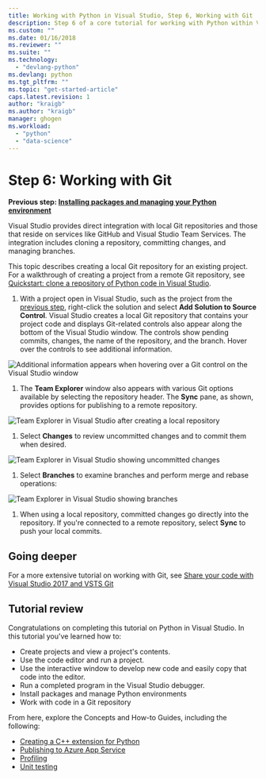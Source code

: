 ```yaml
---
title: Working with Python in Visual Studio, Step 6, Working with Git | Microsoft Docs
description: Step 6 of a core tutorial for working with Python within Visual Studio, covering Visual Studio's Git-related features.
ms.custom: ""
ms.date: 01/16/2018
ms.reviewer: ""
ms.suite: ""
ms.technology: 
  - "devlang-python"
ms.devlang: python
ms.tgt_pltfrm: ""
ms.topic: "get-started-article"
caps.latest.revision: 1
author: "kraigb"
ms.author: "kraigb"
manager: ghogen
ms.workload: 
  - "python"
  - "data-science"
---
```


# Step 6: Working with Git

**Previous step: [Installing packages and managing your Python environment](tutorial-working-with-python-in-visual-studio-step-05-installing-packages.md)**

Visual Studio provides direct integration with local Git repositories and those that reside on services like GitHub and Visual Studio Team Services. The integration includes cloning a repository, committing changes, and managing branches.

This topic describes creating a local Git repository for an existing project. For a walkthrough of creating a project from a remote Git repository, see [Quickstart: clone a repository of Python code in Visual Studio](quickstart-03-project-from-repository.md).

1. With a project open in Visual Studio, such as the project from the [previous step](tutorial-working-with-python-in-visual-studio-step-05-installing-packages.md), right-click the solution and select **Add Solution to Source Control**. Visual Studio creates a local Git repository that contains your project code and displays Git-related controls also appear along the bottom of the Visual Studio window. The controls show pending commits, changes, the name of the repository, and the branch. Hover over the controls to see additional information.

  ![Additional information appears when hovering over a Git control on the Visual Studio window](media/working-with-git-01.png)

1. The **Team Explorer** window also appears with various Git options available by selecting the repository header. The **Sync** pane, as shown, provides options for publishing to a remote repository.

  ![Team Explorer in Visual Studio after creating a local repository](media/working-with-git-02.png)

1. Select **Changes** to review uncommitted changes and to commit them when desired.

  ![Team Explorer in Visual Studio showing uncommitted changes](media/working-with-git-03.png)

1. Select **Branches** to examine branches and perform merge and rebase operations:

  ![Team Explorer in Visual Studio showing branches](media/working-with-git-04.png)

1. When using a local repository, committed changes go directly into the repository. If you're connected to a remote repository, select **Sync** to push your local commits.

## Going deeper

For a more extensive tutorial on working with Git, see [Share your code with Visual Studio 2017 and VSTS Git](/vsts/git/share-your-code-in-git-vs-2017)

## Tutorial review

Congratulations on completing this tutorial on Python in Visual Studio. In this tutorial you've learned how to:

- Create projects and view a project's contents.
- Use the code editor and run a project.
- Use the interactive window to develop new code and easily copy that code into the editor.
- Run a completed program in the Visual Studio debugger.
- Install packages and manage Python environments
- Work with code in a Git repository

From here, explore the Concepts and How-to Guides, including the following:

- [Creating a C++ extension for Python](working-with-c-cpp-python-in-visual-studio.md)
- [Publishing to Azure App Service](publishing-to-azure.md)
- [Profiling](profiling.md)
- [Unit testing](unit-testing.md)
